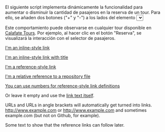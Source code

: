 El siguiente script implementa dinámicamente la funcionalidad para aumentar o disminuir la cantidad de pasajeros en la reserva de un tour. Para ello, se añaden dos botones ("+" y "-") a los lados del elemento <select>, permitiendo una selección más intuitiva.

Este comportamiento puede observarse en cualquier tour disponible en [Calafate Tours](calafate.tours/). Por ejemplo, al hacer clic en el botón "Reserva", se visualizará la interacción con el selector de pasajeros.

[I'm an inline-style link](https://www.google.com)

[I'm an inline-style link with title](https://www.google.com "Google's Homepage")

[I'm a reference-style link][Arbitrary case-insensitive reference text]

[I'm a relative reference to a repository file](../blob/master/LICENSE)

[You can use numbers for reference-style link definitions][1]

Or leave it empty and use the [link text itself].

URLs and URLs in angle brackets will automatically get turned into links. 
http://www.example.com or <http://www.example.com> and sometimes 
example.com (but not on Github, for example).

Some text to show that the reference links can follow later.

[arbitrary case-insensitive reference text]: https://www.mozilla.org
[1]: http://slashdot.org
[link text itself]: http://www.reddit.com
